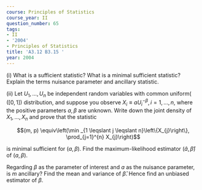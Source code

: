 ```yaml
---
course: Principles of Statistics
course_year: II
question_number: 65
tags:
- II
- '2004'
- Principles of Statistics
title: 'A3.12 B3.15 '
year: 2004
---
```



(i) What is a sufficient statistic? What is a minimal sufficient statistic? Explain the terms nuisance parameter and ancillary statistic.

(ii) Let $U_{1}, \ldots, U_{n}$ be independent random variables with common uniform( $([0,1])$ distribution, and suppose you observe $X_{i} \equiv a U_{i}^{-\beta}, i=1, \ldots, n$, where the positive parameters $a, \beta$ are unknown. Write down the joint density of $X_{1}, \ldots, X_{n}$ and prove that the statistic

$$(m, p) \equiv\left(\min _{1 \leqslant j \leqslant n}\left\{X_{j}\right\}, \prod_{j=1}^{n} X_{j}\right)$$

is minimal sufficient for $(a, \beta)$. Find the maximum-likelihood estimator $(\hat{a}, \hat{\beta})$ of $(a, \beta)$.

Regarding $\beta$ as the parameter of interest and $a$ as the nuisance parameter, is $m$ ancillary? Find the mean and variance of $\hat{\beta}$. Hence find an unbiased estimator of $\beta$.